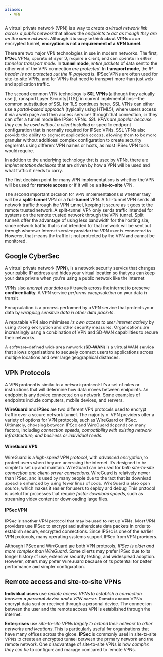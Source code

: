 ```yaml
---
aliases:
  - VPN
---
```

A virtual private network (VPN) is a way to *create a virtual network link across a public network* that allows the *endpoints to act as though they are on the same network*. Although it is easy to think about VPNs as an encrypted tunnel, **encryption is not a requirement of a VPN tunnel**.

There are two major VPN technologies in use in modern networks. The first, **IPSec** VPNs, operate at layer 3, require a client, and can operate in *either tunnel or transport mode*. In **tunnel mode**, *entire packets* of data sent to the other end of the VPN connection *are protected*. In **transport mode**, the *IP header is not protected but the IP payload is*. IPSec VPNs are often used for site-to-site VPNs, and for VPNs that need to transport more than just web and application traffic.

The second common VPN technology is **SSL VPNs** (although they actually use [[Transport Layer Security|TLS]] in current implementations—the common substitution of SSL for TLS continues here). SSL VPNs can either use a *portal-based approach* (typically using HTML5), where users access it via a web page and then access services through that connection, or they can offer a tunnel mode like IPSec VPNs. *SSL VPNs are popular because they can be used without a client installed* or specific endpoint configuration that is normally required for IPSec VPNs. SSL VPNs also provide the ability to segment application access, allowing them to be more granular without additional complex configuration to create security segments using different VPN names or hosts, as most IPSec VPN tools would require.

In addition to the underlying technology that is used by VPNs, there are *implementation decisions* that are driven by how a VPN will be used and what traffic it needs to carry.

The first decision point for many VPN implementations is whether the VPN will be used for **remote access** or if it will be a **site-to-site** VPN.

The second important decision for VPN implementations is whether they will be a **split-tunnel** VPN or a **full-tunnel** VPN. A full-tunnel VPN sends all network traffic through the VPN tunnel, keeping it secure as it goes to the remote trusted network. A split-tunnel VPN only sends traffic intended for systems on the remote trusted network through the VPN tunnel. Split tunnels offer the advantage of using less bandwidth for the hosting site, since network traffic that is not intended for that network will be sent out through whatever Internet service provider the VPN user is connected to. However, that means the traffic is not protected by the VPN and cannot be
monitored.

## Google CyberSec

A virtual private network (**VPN**), is a network security service that changes your public IP address and hides your virtual location so that you can keep your data private when you're using a public network like the internet.

VPNs also *encrypt your data* as it travels across the internet to preserve **confidentiality**. A VPN service *performs encapsulation* on your data in transit. 

Encapsulation is a process performed by a VPN service that protects your data by *wrapping sensitive data in other data packets*.

A reputable VPN also minimises *its own access to user internet activity* by using strong encryption and other security measures. Organisations are increasingly using a combination of VPN and SD-WAN capabilities to secure their networks. 

A software-defined wide area network (**SD-WAN**) is a virtual WAN service that allows organisations to securely connect users to applications across multiple locations and over large geographical distances.  

## VPN Protocols

A VPN protocol is similar to a network protocol: It’s a set of rules or instructions that will determine how data moves between endpoints. An endpoint is any device connected on a network. Some examples of endpoints include computers, mobile devices, and servers.

**WireGuard** and **IPSec** are two different VPN protocols used to encrypt traffic over a secure network tunnel. The majority of VPN providers offer a variety of options for VPN protocols, such as WireGuard or IPSec. Ultimately, choosing between IPSec and WireGuard depends on many factors, including *connection speeds, compatibility with existing network infrastructure, and business or individual needs*.

#### WireGuard VPN
WireGuard is a *high-speed VPN protocol*, with *advanced encryption*, to protect users when they are accessing the internet. It’s designed to be simple to set up and maintain. WireGuard can be used for *both site-to-site connection and client-server connections*. WireGuard is relatively newer than IPSec, and is used by many people due to the fact that its download speed is enhanced by using fewer lines of code. WireGuard is also open source, which makes it easier for users to deploy and debug. This protocol is useful for processes that require *faster download speeds*, such as streaming video content or downloading large files.

#### IPSec VPN
IPSec is another VPN protocol that may be used to set up VPNs. Most VPN providers use IPSec to encrypt and authenticate data packets in order to establish secure, encrypted connections. Since IPSec is one of the earlier VPN protocols, many operating systems support IPSec from VPN providers.

Although IPSec and WireGuard are both VPN protocols, *IPSec is older and more complex than WireGuard*. Some clients may prefer IPSec due to its longer history of use, extensive security testing, and widespread adoption. However, others may prefer WireGuard because of its potential for better performance and simpler configuration.

## Remote access and site-to-site VPNs

**Individual users** use *remote access VPNs to establish a connection between a personal device and a VPN server*. Remote access VPNs encrypt data sent or received through a personal device. The connection between the user and the remote access VPN is established through the internet.

**Enterprises** use *site-to-site VPNs largely to extend their network to other networks and locations*. This is particularly useful for organisations that have many offices across the globe. **IPSec** is commonly used in site-to-site VPNs to create an encrypted tunnel between the primary network and the remote network. One disadvantage of site-to-site VPNs is how *complex they can be* to configure and manage compared to remote VPNs.

